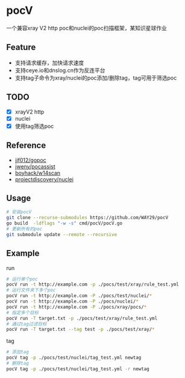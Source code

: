 # pocV
一个兼容xray V2 http poc和nuclei的poc扫描框架，某知识星球作业

## Feature
- 支持请求缓存，加快请求速度
- 支持ceye.io和dnslog.cn作为反连平台
- 支持tag子命令为xray/nuclei的poc添加/删除tag，tag可用于筛选poc
## TODO
- [x] xrayV2 http
- [x] nuclei
- [x] 使用tag筛选poc
## Reference
- [jjf012/gopoc](https://github.com/jjf012/gopoc)
- [jweny/pocassist](https://github.com/jweny/pocassist)
- [boyhack/w14scan](https://github.com/boy-hack)
- [projectdiscovery/nuclei](https://github.com/projectdiscovery/nuclei)

## Usage
```bash
# 安装pocV
git clone --recurse-submodules https://github.com/WAY29/pocV
go build  -ldflags "-w -s" cmd/pocV/pocV.go
# 更新所有的poc
git submodule update --remote --recursive
```

## Example
run
```bash
# 运行单个poc
pocV run -t http://example.com -p ./pocs/test/xray/rule_test.yml
# 运行文件夹下多个poc
pocV run -t http://example.com -P ./pocs/test/nuclei/*
pocV run -t http://example.com -P ./pocs/nuclei/*
pocV run -t http://example.com -P ./pocs/xray/pocs/*
# 指定多个目标
pocV run -T target.txt -p ./pocs/test/xray/rule_test.yml
# 通过tag过滤目标
pocV run -T target.txt --tag test -p ./pocs/test/xray/*
```
tag
```bash
# 添加tag
pocV tag -p ./pocs/test/nuclei/tag_test.yml newtag
# 删除tag
pocV tag -p ./pocs/test/nuclei/tag_test.yml -r newtag
```